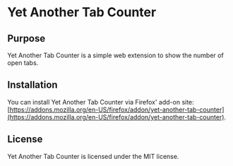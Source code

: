 # Yet Another Tab Counter

## Purpose

Yet Another Tab Counter is a simple web extension to show the number of open tabs.

## Installation

You can install Yet Another Tab Counter via Firefox' add-on site: [https://addons.mozilla.org/en-US/firefox/addon/yet-another-tab-counter](https://addons.mozilla.org/en-US/firefox/addon/yet-another-tab-counter).

## License

Yet Another Tab Counter is licensed under the MIT license.
